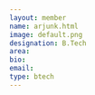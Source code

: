 ```yaml
---
layout: member
name: arjunk.html
image: default.png
designation: B.Tech
area:
bio:
email:
type: btech
---
```

